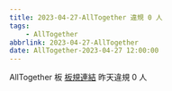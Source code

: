 ```yaml
---
title: 2023-04-27-AllTogether 違規 0 人
tags:
    - AllTogether
abbrlink: 2023-04-27-AllTogether
date: AllTogether-2023-04-27 12:00:00
---
```

AllTogether 板 [板規連結](https://www.ptt.cc/bbs/AllTogether/M.1643211430.A.5FB.html)
昨天違規 0 人
